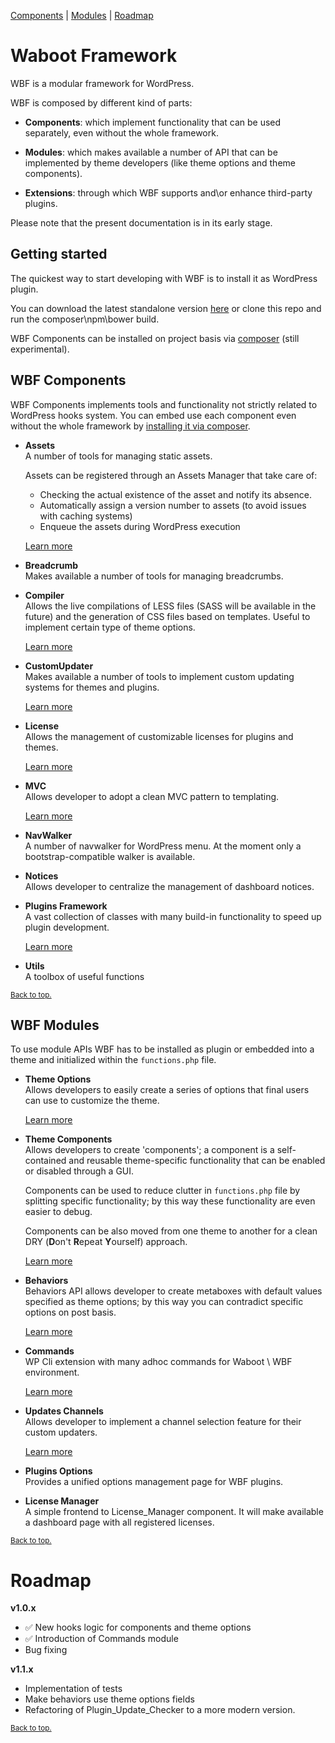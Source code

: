 [Components](#wbf-components) | [Modules](#wbf-modules) | [Roadmap](#roadmap)

# Waboot Framework

WBF is a modular framework for WordPress.

WBF is composed by different kind of parts: 

- **Components**: which implement functionality that can be used separately, even without the whole framework.

- **Modules**: which makes available a number of API that can be implemented by theme developers (like theme options and theme components).

- **Extensions**: through which WBF supports and\or enhance third-party plugins.

Please note that the present documentation is in its early stage.

## Getting started

The quickest way to start developing with WBF is to install it as WordPress plugin.

You can download the latest standalone version [here](http://update.waboot.org/resource/get/plugin/wbf) or clone this repo and run the composer\npm\bower build.

WBF Components can be installed on project basis via [composer](https://packagist.org/search/?q=wbf) (still experimental).

## WBF Components

WBF Components implements tools and functionality not strictly related to WordPress hooks system. You can embed use each component even without the whole framework by [installing it via composer](https://packagist.org/search/?q=wbf).

- **Assets**  
A number of tools for managing static assets.

    Assets can be registered through an Assets Manager that take care of:
    - Checking the actual existence of the asset and notify its absence.
    - Automatically assign a version number to assets (to avoid issues with caching systems)
    - Enqueue the assets during WordPress execution
    
    [Learn more](https://github.com/wagaweb/wbf/tree/master/src/components/assets)

- **Breadcrumb**  
Makes available a number of tools for managing breadcrumbs.

- **Compiler**  
Allows the live compilations of LESS files (SASS will be available in the future) and the generation of CSS files based on templates. Useful to implement certain type of theme options.

    [Learn more](https://github.com/wagaweb/wbf/tree/master/src/components/compiler)

- **CustomUpdater**  
Makes available a number of tools to implement custom updating systems for themes and plugins.

    [Learn more](https://github.com/wagaweb/wbf/tree/master/src/components/customupdater)

- **License**  
Allows the management of customizable licenses for plugins and themes.
 
    [Learn more](https://github.com/wagaweb/wbf/tree/master/src/components/license) 
 
- **MVC**  
Allows developer to adopt a clean MVC pattern to templating.

    [Learn more](https://github.com/wagaweb/wbf/tree/master/src/components/mvc)

- **NavWalker**  
A number of navwalker for WordPress menu. At the moment only a bootstrap-compatible walker is available.

- **Notices**  
Allows developer to centralize the management of dashboard notices.

- **Plugins Framework**  
A vast collection of classes with many build-in functionality to speed up plugin development.

    [Learn more](https://github.com/wagaweb/wbf/tree/master/src/components/pluginsframework)

- **Utils**  
A toolbox of useful functions

<span style="font-size:smaller"><a href="#waboot-framework">Back to top.</a></span>

## WBF Modules

To use module APIs WBF has to be installed as plugin or embedded into a theme and initialized within the `functions.php` file.

- **Theme Options**  
Allows developers to easily create a series of options that final users can use to customize the theme.

    [Learn more](https://github.com/wagaweb/wbf/tree/master/src/modules/options)

- **Theme Components**  
Allows developers to create 'components'; a component is a self-contained and reusable theme-specific functionality that can be enabled or disabled through a GUI.  
 
    Components can be used to reduce clutter in `functions.php` file by splitting specific functionality; by this way these functionality are even easier to debug.
     
    Components can be also moved from one theme to another for a clean DRY (**D**on't **R**epeat **Y**ourself) approach.

    [Learn more](https://github.com/wagaweb/wbf/tree/master/src/modules/components)
     
- **Behaviors**  
Behaviors API allows developer to create metaboxes with default values specified as theme options; by this way you can contradict specific options on post basis.

    [Learn more](https://github.com/wagaweb/wbf/tree/master/src/modules/behaviors)
    
- **Commands**  
WP Cli extension with many adhoc commands for Waboot \ WBF environment.

    [Learn more](https://github.com/wagaweb/wbf/tree/master/src/modules/commands)

- **Updates Channels**  
Allows developer to implement a channel selection feature for their custom updaters.

    [Learn more](https://github.com/wagaweb/wbf/tree/master/src/modules/update_channels)

- **Plugins Options**  
Provides a unified options management page for WBF plugins.

- **License Manager**  
A simple frontend to License_Manager component. It will make available a dashboard page with all registered licenses.

<span style="font-size:smaller"><a href="#waboot-framework">Back to top.</a></span>
  
# Roadmap

**v1.0.x**

- :white_check_mark: New hooks logic for components and theme options
- :white_check_mark: Introduction of Commands module
- Bug fixing

**v1.1.x**

- Implementation of tests
- Make behaviors use theme options fields
- Refactoring of Plugin_Update_Checker to a more modern version.

<span style="font-size:smaller"><a href="#waboot-framework">Back to top.</a></span>
